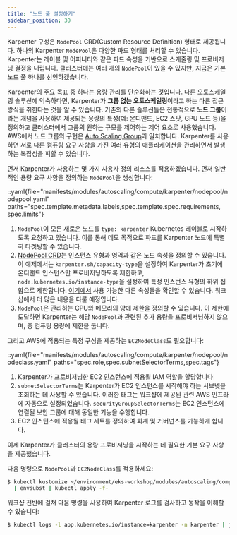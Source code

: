 ```yaml
---
title: "노드 풀 설정하기"
sidebar_position: 30
---
```


Karpenter 구성은 `NodePool` CRD(Custom Resource Definition) 형태로 제공됩니다. 하나의 Karpenter `NodePool`은 다양한 파드 형태를 처리할 수 있습니다. Karpenter는 레이블 및 어피니티와 같은 파드 속성을 기반으로 스케줄링 및 프로비저닝 결정을 내립니다. 클러스터에는 여러 개의 `NodePool`이 있을 수 있지만, 지금은 기본 노드 풀 하나를 선언하겠습니다.

Karpenter의 주요 목표 중 하나는 용량 관리를 단순화하는 것입니다. 다른 오토스케일링 솔루션에 익숙하다면, Karpenter가 **그룹 없는 오토스케일링**이라고 하는 다른 접근 방식을 취한다는 것을 알 수 있습니다. 기존의 다른 솔루션들은 전통적으로 **노드 그룹**이라는 개념을 사용하여 제공되는 용량의 특성(예: 온디맨드, EC2 스팟, GPU 노드 등)을 정의하고 클러스터에서 그룹의 원하는 규모를 제어하는 제어 요소로 사용했습니다. AWS에서 노드 그룹의 구현은 [Auto Scaling Group](https://docs.aws.amazon.com/autoscaling/ec2/userguide/AutoScalingGroup.html)과 일치합니다. Karpenter를 사용하면 서로 다른 컴퓨팅 요구 사항을 가진 여러 유형의 애플리케이션을 관리하면서 발생하는 복잡성을 피할 수 있습니다.

먼저 Karpenter가 사용하는 몇 가지 사용자 정의 리소스를 적용하겠습니다. 먼저 일반적인 용량 요구 사항을 정의하는 `NodePool`을 생성합니다:

::yaml{file="manifests/modules/autoscaling/compute/karpenter/nodepool/nodepool.yaml" paths="spec.template.metadata.labels,spec.template.spec.requirements, spec.limits"}

1. `NodePool`이 모든 새로운 노드를 `type: karpenter` Kubernetes 레이블로 시작하도록 요청하고 있습니다. 이를 통해 데모 목적으로 파드를 Karpenter 노드에 특별히 타겟팅할 수 있습니다.
2. [NodePool CRD](https://karpenter.sh/docs/concepts/nodepools/)는 인스턴스 유형과 영역과 같은 노드 속성을 정의할 수 있습니다. 이 예제에서는 `karpenter.sh/capacity-type`을 설정하여 Karpenter가 초기에 온디맨드 인스턴스만 프로비저닝하도록 제한하고, `node.kubernetes.io/instance-type`을 설정하여 특정 인스턴스 유형의 하위 집합으로 제한합니다. [여기에서](https://karpenter.sh/docs/concepts/scheduling/#selecting-nodes) 사용 가능한 다른 속성들을 확인할 수 있습니다. 워크샵에서 더 많은 내용을 다룰 예정입니다.
3. `NodePool`은 관리하는 CPU와 메모리의 양에 제한을 정의할 수 있습니다. 이 제한에 도달하면 Karpenter는 해당 `NodePool`과 관련된 추가 용량을 프로비저닝하지 않으며, 총 컴퓨팅 용량에 제한을 둡니다.

그리고 AWS에 적용되는 특정 구성을 제공하는 `EC2NodeClass`도 필요합니다:

::yaml{file="manifests/modules/autoscaling/compute/karpenter/nodepool/nodeclass.yaml" paths="spec.role,spec.subnetSelectorTerms,spec.tags"}

1. Karpenter가 프로비저닝한 EC2 인스턴스에 적용될 IAM 역할을 할당합니다
2. `subnetSelectorTerms`는 Karpenter가 EC2 인스턴스를 시작해야 하는 서브넷을 조회하는 데 사용할 수 있습니다. 이러한 태그는 워크샵에 제공된 관련 AWS 인프라에 자동으로 설정되었습니다. `securityGroupSelectorTerms`는 EC2 인스턴스에 연결될 보안 그룹에 대해 동일한 기능을 수행합니다.
3. EC2 인스턴스에 적용될 태그 세트를 정의하여 회계 및 거버넌스를 가능하게 합니다.

이제 Karpenter가 클러스터의 용량 프로비저닝을 시작하는 데 필요한 기본 요구 사항을 제공했습니다.

다음 명령으로 `NodePool`과 `EC2NodeClass`를 적용하세요:

```bash timeout=180
$ kubectl kustomize ~/environment/eks-workshop/modules/autoscaling/compute/karpenter/nodepool \
  | envsubst | kubectl apply -f-
```

워크샵 전반에 걸쳐 다음 명령을 사용하여 Karpenter 로그를 검사하고 동작을 이해할 수 있습니다:

```bash
$ kubectl logs -l app.kubernetes.io/instance=karpenter -n karpenter | jq '.'
```